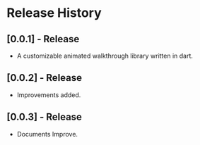 # Release History

## [0.0.1] - Release

* A customizable animated walkthrough library written in dart.

## [0.0.2] - Release

* Improvements added.

## [0.0.3] - Release

* Documents Improve.
